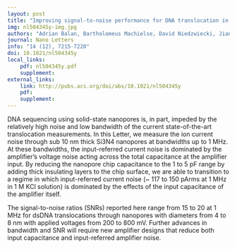 ```yaml
---
layout: post
title: "Improving signal-to-noise performance for DNA translocation in solid-state nanopores at MHz bandwidths"
img: nl504345y-img.jpg
authors: "Adrian Balan, Bartholomeus Machielse, David Niedzwiecki, Jianxun Lin, Peijie Ong, Rebecca Engelke, Kenneth Shepard, and Marija Drndić"
journal: Nano Letters
info: "14 (12), 7215-7220"
doi: 10.1021/nl504345y
local_links:
    pdf: nl504345y.pdf
    supplement:
external_links:
    link: http://pubs.acs.org/doi/abs/10.1021/nl504345y
    pdf:
    supplement:
---
```


DNA sequencing using solid-state nanopores is, in part, impeded by the relatively high noise and low bandwidth of the current state-of-the-art translocation measurements. In this Letter, we measure the ion current noise through sub 10 nm thick Si3N4 nanopores at bandwidths up to 1 MHz. At these bandwidths, the input-referred current noise is dominated by the amplifier’s voltage noise acting across the total capacitance at the amplifier input. By reducing the nanopore chip capacitance to the 1 to 5 pF range by adding thick insulating layers to the chip surface, we are able to transition to a regime in which input-referred current noise (~ 117 to 150 pArms at 1 MHz in 1 M KCl solution) is dominated by the effects of the input capacitance of the amplifier itself. 
<!--more--> 
The signal-to-noise ratios (SNRs) reported here range from 15 to 20 at 1 MHz for dsDNA translocations through nanopores with diameters from 4 to 8 nm with applied voltages from 200 to 800 mV. Further advances in bandwidth and SNR will require new amplifier designs that reduce both input capacitance and input-referred amplifier noise.
